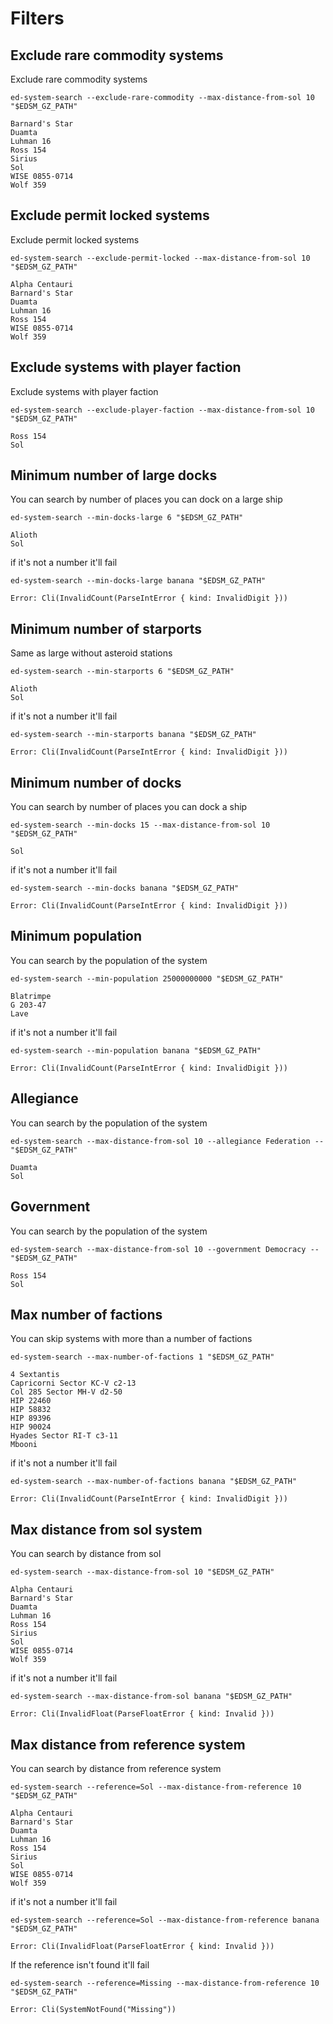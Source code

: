 # Filters

## Exclude rare commodity systems

Exclude rare commodity systems

``` shell,script(name="exclude-rare-commodity",expected_exit_code=0)
ed-system-search --exclude-rare-commodity --max-distance-from-sol 10 "$EDSM_GZ_PATH"
```

``` text,verify(script_name="exclude-rare-commodity",stream=stdout)
Barnard's Star
Duamta
Luhman 16
Ross 154
Sirius
Sol
WISE 0855-0714
Wolf 359
```

## Exclude permit locked systems

Exclude permit locked systems

``` shell,script(name="exclude-permit-locked",expected_exit_code=0)
ed-system-search --exclude-permit-locked --max-distance-from-sol 10 "$EDSM_GZ_PATH"
```

``` text,verify(script_name="exclude-permit-locked",stream=stdout)
Alpha Centauri
Barnard's Star
Duamta
Luhman 16
Ross 154
WISE 0855-0714
Wolf 359
```

## Exclude systems with player faction

Exclude systems with player faction

``` shell,script(name="exclude-player-faction",expected_exit_code=0)
ed-system-search --exclude-player-faction --max-distance-from-sol 10  "$EDSM_GZ_PATH"
```

``` text,verify(script_name="exclude-player-faction",stream=stdout)
Ross 154
Sol
```

## Minimum number of large docks

You can search by number of places you can dock on a large ship

``` shell,script(name="min-docks-large",expected_exit_code=0)
ed-system-search --min-docks-large 6 "$EDSM_GZ_PATH"
```

``` text,verify(script_name="min-docks-large",stream=stdout)
Alioth
Sol
```

if it's not a number it'll fail

``` shell,script(name="min-docks-large-err",expected_exit_code=1)
ed-system-search --min-docks-large banana "$EDSM_GZ_PATH"
```

``` text,verify(script_name="min-docks-large-err",stream=stderr)
Error: Cli(InvalidCount(ParseIntError { kind: InvalidDigit }))
```

## Minimum number of starports

Same as large without asteroid stations

``` shell,script(name="min-starports",expected_exit_code=0)
ed-system-search --min-starports 6 "$EDSM_GZ_PATH"
```

``` text,verify(script_name="min-starports",stream=stdout)
Alioth
Sol
```

if it's not a number it'll fail

``` shell,script(name="min-starports-err",expected_exit_code=1)
ed-system-search --min-starports banana "$EDSM_GZ_PATH"
```

``` text,verify(script_name="min-starports-err",stream=stderr)
Error: Cli(InvalidCount(ParseIntError { kind: InvalidDigit }))
```

## Minimum number of docks

You can search by number of places you can dock a ship

``` shell,script(name="min-docks",expected_exit_code=0)
ed-system-search --min-docks 15 --max-distance-from-sol 10 "$EDSM_GZ_PATH"
```

``` text,verify(script_name="min-docks",stream=stdout)
Sol
```

if it's not a number it'll fail

``` shell,script(name="min-docks-err",expected_exit_code=1)
ed-system-search --min-docks banana "$EDSM_GZ_PATH"
```

``` text,verify(script_name="min-docks-err",stream=stderr)
Error: Cli(InvalidCount(ParseIntError { kind: InvalidDigit }))
```

## Minimum population

You can search by the population of the system

``` shell,script(name="min-population",expected_exit_code=0)
ed-system-search --min-population 25000000000 "$EDSM_GZ_PATH"
```

``` text,verify(script_name="min-population",stream=stdout)
Blatrimpe
G 203-47
Lave
```

if it's not a number it'll fail

``` shell,script(name="min-population-err",expected_exit_code=1)
ed-system-search --min-population banana "$EDSM_GZ_PATH"
```

``` text,verify(script_name="min-population-err",stream=stderr)
Error: Cli(InvalidCount(ParseIntError { kind: InvalidDigit }))
```

## Allegiance

You can search by the population of the system

``` shell,script(name="allegiance",expected_exit_code=0)
ed-system-search --max-distance-from-sol 10 --allegiance Federation -- "$EDSM_GZ_PATH"
```

``` text,verify(script_name="allegiance",stream=stdout)
Duamta
Sol
```

## Government

You can search by the population of the system

``` shell,script(name="government",expected_exit_code=0)
ed-system-search --max-distance-from-sol 10 --government Democracy -- "$EDSM_GZ_PATH"
```

``` text,verify(script_name="government",stream=stdout)
Ross 154
Sol
```

## Max number of factions

You can skip systems with more than a number of factions

``` shell,script(name="max-number-of-factions",expected_exit_code=0)
ed-system-search --max-number-of-factions 1 "$EDSM_GZ_PATH"
```

``` text,verify(script_name="max-number-of-factions",stream=stdout)
4 Sextantis
Capricorni Sector KC-V c2-13
Col 285 Sector MH-V d2-50
HIP 22460
HIP 58832
HIP 89396
HIP 90024
Hyades Sector RI-T c3-11
Mbooni
```

if it's not a number it'll fail

``` shell,script(name="max-number-of-factions-err",expected_exit_code=1)
ed-system-search --max-number-of-factions banana "$EDSM_GZ_PATH"
```

``` text,verify(script_name="max-number-of-factions-err",stream=stderr)
Error: Cli(InvalidCount(ParseIntError { kind: InvalidDigit }))
```

## Max distance from sol system

You can search by distance from sol

``` shell,script(name="max-distance-from-sol",expected_exit_code=0)
ed-system-search --max-distance-from-sol 10 "$EDSM_GZ_PATH"
```

``` text,verify(script_name="max-distance-from-sol",stream=stdout)
Alpha Centauri
Barnard's Star
Duamta
Luhman 16
Ross 154
Sirius
Sol
WISE 0855-0714
Wolf 359
```

if it's not a number it'll fail

``` shell,script(name="max-distance-from-sol-err",expected_exit_code=1)
ed-system-search --max-distance-from-sol banana "$EDSM_GZ_PATH"
```

``` text,verify(script_name="max-distance-from-sol-err",stream=stderr)
Error: Cli(InvalidFloat(ParseFloatError { kind: Invalid }))
```

## Max distance from reference system

You can search by distance from reference system

``` shell,script(name="max-distance-from-reference",expected_exit_code=0)
ed-system-search --reference=Sol --max-distance-from-reference 10 "$EDSM_GZ_PATH"
```

``` text,verify(script_name="max-distance-from-reference",stream=stdout)
Alpha Centauri
Barnard's Star
Duamta
Luhman 16
Ross 154
Sirius
Sol
WISE 0855-0714
Wolf 359
```

if it's not a number it'll fail

``` shell,script(name="max-distance-from-reference-err",expected_exit_code=1)
ed-system-search --reference=Sol --max-distance-from-reference banana "$EDSM_GZ_PATH"
```

``` text,verify(script_name="max-distance-from-reference-err",stream=stderr)
Error: Cli(InvalidFloat(ParseFloatError { kind: Invalid }))
```

If the reference isn't found it'll fail

``` shell,script(name="missing-reference-err",expected_exit_code=1)
ed-system-search --reference=Missing --max-distance-from-reference 10 "$EDSM_GZ_PATH"
```

``` text,verify(script_name="missing-reference-err",stream=stderr)
Error: Cli(SystemNotFound("Missing"))
```
